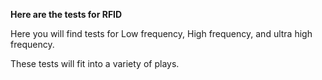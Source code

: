 **Here are the tests for RFID**

Here you will find tests for Low frequency, High frequency, and ultra high frequency.

These tests will fit into a variety of plays. 